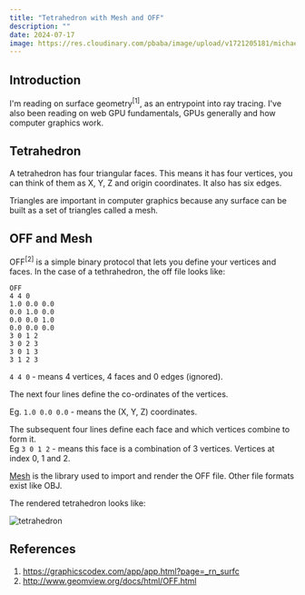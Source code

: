 ```yaml
---
title: "Tetrahedron with Mesh and OFF"
description: ""
date: 2024-07-17
image: https://res.cloudinary.com/pbaba/image/upload/v1721205181/michael-dziedzic-nc11Hg2ja-s-unsplash_jeto7j.jpg
---
```


## Introduction
I'm reading on surface geometry<sup>[1]</sup>, as an entrypoint into ray tracing. I've also been reading on web GPU fundamentals, GPUs generally and how computer graphics work. 

## Tetrahedron
A tetrahedron has four triangular faces. This means it has four vertices, you can think of them as X, Y, Z and origin coordinates. It also has six edges. 

Triangles are important in computer graphics because any surface can be built as a set of triangles called a mesh. 

## OFF and Mesh
OFF<sup>[2]</sup> is a simple binary protocol that lets you define your vertices and faces. In the case of a tethrahedron, the off file looks like:
```off
OFF
4 4 0
1.0 0.0 0.0 
0.0 1.0 0.0 
0.0 0.0 1.0 
0.0 0.0 0.0
3 0 1 2
3 0 2 3
3 0 1 3
3 1 2 3

```
`4 4 0` - means 4 vertices, 4 faces and 0 edges (ignored). <br>

The next four lines define the co-ordinates of the vertices. <br>

Eg. `1.0 0.0 0.0` - means the (X, Y, Z) coordinates. <br>

The subsequent four lines define each face and which vertices combine to form it. <br>
Eg `3 0 1 2` - means this face is a combination of 3 vertices. Vertices at index 0, 1 and 2. 

[Mesh](https://www.meshlab.net/) is the library used to import and render the OFF file. Other file formats exist like OBJ. 

The rendered tetrahedron looks like:

![tetrahedron](https://res.cloudinary.com/pbaba/image/upload/v1721203830/Screen_Recording_2024-07-17_at_09.06.49_tcuctk.gif)

## References
1. https://graphicscodex.com/app/app.html?page=_rn_surfc
2. http://www.geomview.org/docs/html/OFF.html